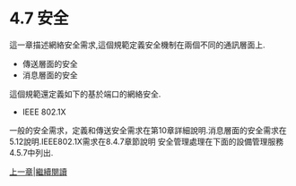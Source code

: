 # 4.7 安全

這一章描述網絡安全需求,這個規範定義安全機制在兩個不同的通訊層面上.

* 傳送層面的安全
* 消息層面的安全

這個規範還定義如下的基於端口的網絡安全.

* IEEE 802.1X

一般的安全需求，定義和傳送安全需求在第10章詳細說明.消息層面的安全需求在5.12說明.IEEE802.1X需求在8.4.7章節說明
安全管理處理在下面的設備管理服務4.5.7中列出.

[上一章](04.05.06.md)|[繼續閱讀](05.00.md)
